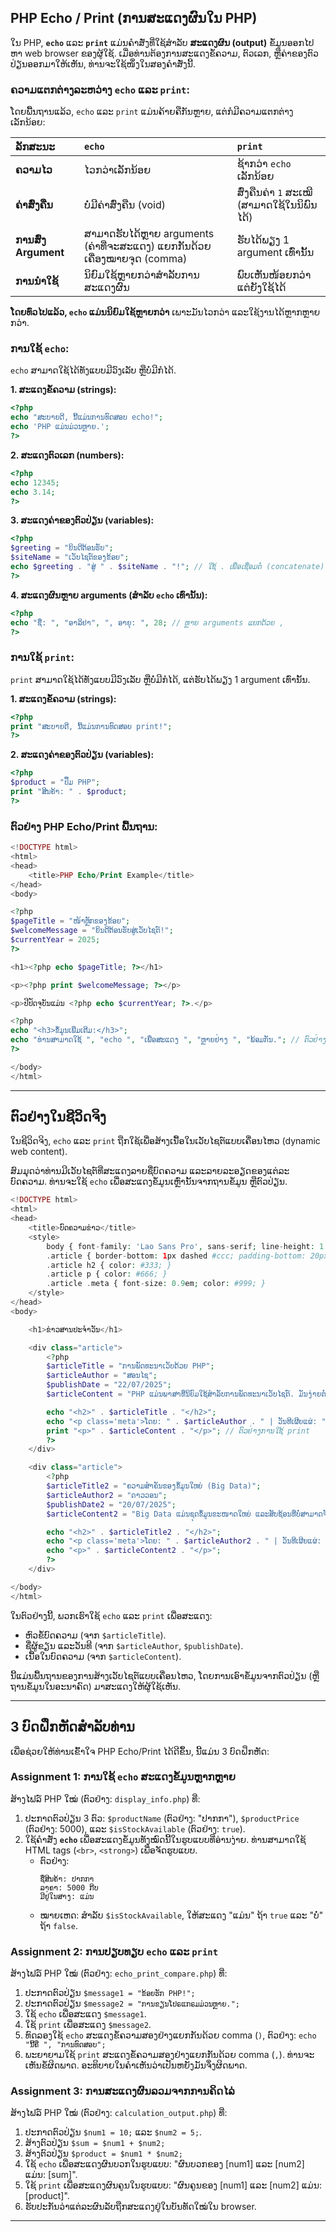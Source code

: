 
## PHP Echo / Print (ການສະແດງຜົນໃນ PHP)

ໃນ PHP, **`echo`** ແລະ **`print`** ແມ່ນຄຳສັ່ງທີ່ໃຊ້ສຳລັບ **ສະແດງຜົນ (output)** ຂໍ້ມູນອອກໄປຫາ web browser ຂອງຜູ້ໃຊ້. ເມື່ອທ່ານຕ້ອງການສະແດງຂໍ້ຄວາມ, ຕົວເລກ, ຫຼືຄ່າຂອງຕົວປ່ຽນອອກມາໃຫ້ເຫັນ, ທ່ານຈະໃຊ້ໜຶ່ງໃນສອງຄຳສັ່ງນີ້.

### ຄວາມແຕກຕ່າງລະຫວ່າງ `echo` ແລະ `print`:

ໂດຍພື້ນຖານແລ້ວ, `echo` ແລະ `print` ແມ່ນຄ້າຍຄືກັນຫຼາຍ, ແຕ່ກໍມີຄວາມແຕກຕ່າງເລັກນ້ອຍ:

| ລັກສະນະ        | `echo`                                      | `print`                                   |
| :-------------- | :------------------------------------------ | :---------------------------------------- |
| **ຄວາມໄວ** | ໄວກວ່າເລັກນ້ອຍ                              | ຊ້າກວ່າ `echo` ເລັກນ້ອຍ                    |
| **ຄ່າສົ່ງຄືນ** | ບໍ່ມີຄ່າສົ່ງຄືນ (void)                         | ສົ່ງຄືນຄ່າ `1` ສະເໝີ (ສາມາດໃຊ້ໃນນິພົນໄດ້) |
| **ການສົ່ງ Argument** | ສາມາດຮັບໄດ້ຫຼາຍ arguments (ຄ່າທີ່ຈະສະແດງ) ແຍກກັນດ້ວຍເຄື່ອງໝາຍຈຸດ (comma) | ຮັບໄດ້ພຽງ 1 argument ເທົ່ານັ້ນ             |
| **ການນຳໃຊ້** | ນິຍົມໃຊ້ຫຼາຍກວ່າສຳລັບການສະແດງຜົນ             | ພົບເຫັນໜ້ອຍກວ່າແຕ່ຍັງໃຊ້ໄດ້                  |

**ໂດຍທົ່ວໄປແລ້ວ, `echo` ແມ່ນນິຍົມໃຊ້ຫຼາຍກວ່າ** ເພາະມັນໄວກວ່າ ແລະໃຊ້ງານໄດ້ຫຼາກຫຼາຍກວ່າ.

### ການໃຊ້ `echo`:

`echo` ສາມາດໃຊ້ໄດ້ທັງແບບມີວົງເລັບ ຫຼືບໍ່ມີກໍໄດ້.

**1. ສະແດງຂໍ້ຄວາມ (strings):**

```php
<?php
echo "ສະບາຍດີ, ນີ້ແມ່ນການທົດສອບ echo!";
echo 'PHP ແມ່ນມ່ວນຫຼາຍ.';
?>
```

**2. ສະແດງຕົວເລກ (numbers):**

```php
<?php
echo 12345;
echo 3.14;
?>
```

**3. ສະແດງຄ່າຂອງຕົວປ່ຽນ (variables):**

```php
<?php
$greeting = "ຍິນດີຕ້ອນຮັບ";
$siteName = "ເວັບໄຊຕ໌ຂອງຂ້ອຍ";
echo $greeting . "ສູ່ " . $siteName . "!"; // ໃຊ້ . ເພື່ອເຊື່ອມຕໍ່ (concatenate) ຂໍ້ຄວາມ
?>
```

**4. ສະແດງຜົນຫຼາຍ arguments (ສຳລັບ `echo` ເທົ່ານັ້ນ):**

```php
<?php
echo "ຊື່: ", "ອາລິຢາ", ", ອາຍຸ: ", 28; // ຫຼາຍ arguments ແຍກດ້ວຍ ,
?>
```

### ການໃຊ້ `print`:

`print` ສາມາດໃຊ້ໄດ້ທັງແບບມີວົງເລັບ ຫຼືບໍ່ມີກໍໄດ້, ແຕ່ຮັບໄດ້ພຽງ 1 argument ເທົ່ານັ້ນ.

**1. ສະແດງຂໍ້ຄວາມ (strings):**

```php
<?php
print "ສະບາຍດີ, ນີ້ແມ່ນການທົດສອບ print!";
?>
```

**2. ສະແດງຄ່າຂອງຕົວປ່ຽນ (variables):**

```php
<?php
$product = "ປຶ້ມ PHP";
print "ສິນຄ້າ: " . $product;
?>
```

### ຕົວຢ່າງ PHP Echo/Print ພື້ນຖານ:

```php
<!DOCTYPE html>
<html>
<head>
    <title>PHP Echo/Print Example</title>
</head>
<body>

<?php
$pageTitle = "ໜ້າຫຼັກຂອງຂ້ອຍ";
$welcomeMessage = "ຍິນດີຕ້ອນຮັບສູ່ເວັບໄຊຕ໌!";
$currentYear = 2025;
?>

<h1><?php echo $pageTitle; ?></h1>

<p><?php print $welcomeMessage; ?></p>

<p>ປີປັດຈຸບັນແມ່ນ <?php echo $currentYear; ?>.</p>

<?php
echo "<h3>ຂໍ້ມູນເພີ່ມເຕີມ:</h3>";
echo "ທ່ານສາມາດໃຊ້ ", "echo ", "ເພື່ອສະແດງ ", "ຫຼາຍຢ່າງ ", "ພ້ອມກັນ."; // ຕົວຢ່າງ echo ຫຼາຍ argument
?>

</body>
</html>
```

-----

## ຕົວຢ່າງໃນຊີວິດຈິງ

ໃນຊີວິດຈິງ, `echo` ແລະ `print` ຖືກໃຊ້ເພື່ອສ້າງເນື້ອໃນເວັບໄຊຕ໌ແບບເຄື່ອນໄຫວ (dynamic web content).

ສົມມຸດວ່າທ່ານມີເວັບໄຊຕ໌ທີ່ສະແດງລາຍຊື່ບົດຄວາມ ແລະລາຍລະອຽດຂອງແຕ່ລະບົດຄວາມ. ທ່ານຈະໃຊ້ `echo` ເພື່ອສະແດງຂໍ້ມູນເຫຼົ່ານັ້ນຈາກຖານຂໍ້ມູນ ຫຼືຕົວປ່ຽນ.

```php
<!DOCTYPE html>
<html>
<head>
    <title>ບົດຄວາມຂ່າວ</title>
    <style>
        body { font-family: 'Lao Sans Pro', sans-serif; line-height: 1.6; }
        .article { border-bottom: 1px dashed #ccc; padding-bottom: 20px; margin-bottom: 20px; }
        .article h2 { color: #333; }
        .article p { color: #666; }
        .article .meta { font-size: 0.9em; color: #999; }
    </style>
</head>
<body>

    <h1>ຂ່າວສານປະຈຳວັນ</h1>

    <div class="article">
        <?php
        $articleTitle = "ການພັດທະນາເວັບດ້ວຍ PHP";
        $articleAuthor = "ສອນໄຊ";
        $publishDate = "22/07/2025";
        $articleContent = "PHP ແມ່ນພາສາທີ່ນິຍົມໃຊ້ສຳລັບການພັດທະນາເວັບໄຊຕ໌. ມັນງ່າຍຕໍ່ການຮຽນຮູ້ແລະມີຊຸມຊົນທີ່ໃຫຍ່.";

        echo "<h2>" . $articleTitle . "</h2>";
        echo "<p class='meta'>ໂດຍ: " . $articleAuthor . " | ວັນທີເຜີຍແຜ່: " . $publishDate . "</p>";
        print "<p>" . $articleContent . "</p>"; // ຕົວຢ່າງການໃຊ້ print
        ?>
    </div>

    <div class="article">
        <?php
        $articleTitle2 = "ຄວາມສຳຄັນຂອງຂໍ້ມູນໃຫຍ່ (Big Data)";
        $articleAuthor2 = "ດາວວອນ";
        $publishDate2 = "20/07/2025";
        $articleContent2 = "Big Data ແມ່ນຊຸດຂໍ້ມູນຂະໜາດໃຫຍ່ ແລະສັບຊ້ອນທີ່ບໍ່ສາມາດຈັດການດ້ວຍວິທີການແບບດັ້ງເດີມ.";

        echo "<h2>" . $articleTitle2 . "</h2>";
        echo "<p class='meta'>ໂດຍ: " . $articleAuthor2 . " | ວັນທີເຜີຍແຜ່: " . $publishDate2 . "</p>";
        echo "<p>" . $articleContent2 . "</p>";
        ?>
    </div>

</body>
</html>
```

ໃນຕົວຢ່າງນີ້, ພວກເຮົາໃຊ້ `echo` ແລະ `print` ເພື່ອສະແດງ:

  * ຫົວຂໍ້ບົດຄວາມ (ຈາກ `$articleTitle`).
  * ຊື່ຜູ້ຂຽນ ແລະວັນທີ (ຈາກ `$articleAuthor`, `$publishDate`).
  * ເນື້ອໃນບົດຄວາມ (ຈາກ `$articleContent`).

ນີ້ແມ່ນພື້ນຖານຂອງການສ້າງເວັບໄຊຕ໌ແບບເຄື່ອນໄຫວ, ໂດຍການເອົາຂໍ້ມູນຈາກຕົວປ່ຽນ (ຫຼືຖານຂໍ້ມູນໃນອະນາຄົດ) ມາສະແດງໃຫ້ຜູ້ໃຊ້ເຫັນ.

-----

## 3 ບົດຝຶກຫັດສຳລັບທ່ານ

ເພື່ອຊ່ວຍໃຫ້ທ່ານເຂົ້າໃຈ PHP Echo/Print ໄດ້ດີຂຶ້ນ, ນີ້ແມ່ນ 3 ບົດຝຶກຫັດ:

### Assignment 1: ການໃຊ້ `echo` ສະແດງຂໍ້ມູນຫຼາກຫຼາຍ

ສ້າງໄຟລ໌ PHP ໃໝ່ (ຕົວຢ່າງ: `display_info.php`) ທີ່:

1.  ປະກາດຕົວປ່ຽນ 3 ຕົວ: `$productName` (ຕົວຢ່າງ: "ປາກກາ"), `$productPrice` (ຕົວຢ່າງ: 5000), ແລະ `$isStockAvailable` (ຕົວຢ່າງ: `true`).
2.  ໃຊ້ຄຳສັ່ງ **`echo`** ເພື່ອສະແດງຂໍ້ມູນທັງໝົດນີ້ໃນຮູບແບບທີ່ອ່ານງ່າຍ. ທ່ານສາມາດໃຊ້ HTML tags (`<br>`, `<strong>`) ເພື່ອຈັດຮູບແບບ.
      * ຕົວຢ່າງ:
        ```
        ຊື່ສິນຄ້າ: ປາກກາ
        ລາຄາ: 5000 ກີບ
        ມີຢູ່ໃນສາງ: ແມ່ນ
        ```
      * ໝາຍເຫດ: ສຳລັບ `$isStockAvailable`, ໃຫ້ສະແດງ "ແມ່ນ" ຖ້າ `true` ແລະ "ບໍ່" ຖ້າ `false`.

### Assignment 2: ການປຽບທຽບ `echo` ແລະ `print`

ສ້າງໄຟລ໌ PHP ໃໝ່ (ຕົວຢ່າງ: `echo_print_compare.php`) ທີ່:

1.  ປະກາດຕົວປ່ຽນ `$message1 = "ຂ້ອຍຮັກ PHP!";`
2.  ປະກາດຕົວປ່ຽນ `$message2 = "ການຂຽນໂປຣແກຣມມ່ວນຫຼາຍ.";`
3.  ໃຊ້ `echo` ເພື່ອສະແດງ `$message1`.
4.  ໃຊ້ `print` ເພື່ອສະແດງ `$message2`.
5.  ທົດລອງໃຊ້ `echo` ສະແດງຂໍ້ຄວາມສອງຢ່າງແຍກກັນດ້ວຍ comma (`)`, ຕົວຢ່າງ: `echo "ນີ້ຄື ", "ການທົດສອບ";`
6.  ພະຍາຍາມໃຊ້ `print` ສະແດງຂໍ້ຄວາມສອງຢ່າງແຍກກັນດ້ວຍ comma (`,`). ທ່ານຈະເຫັນຂໍ້ຜິດພາດ. ອະທິບາຍໃນຄຳເຫັນວ່າເປັນຫຍັງມັນຈຶ່ງຜິດພາດ.

### Assignment 3: ການສະແດງຜົນລວມຈາກການຄິດໄລ່

ສ້າງໄຟລ໌ PHP ໃໝ່ (ຕົວຢ່າງ: `calculation_output.php`) ທີ່:

1.  ປະກາດຕົວປ່ຽນ `$num1 = 10;` ແລະ `$num2 = 5;`.
2.  ສ້າງຕົວປ່ຽນ `$sum = $num1 + $num2;`
3.  ສ້າງຕົວປ່ຽນ `$product = $num1 * $num2;`
4.  ໃຊ້ `echo` ເພື່ອສະແດງຜົນບວກໃນຮູບແບບ: "ຜົນບວກຂອງ [num1] ແລະ [num2] ແມ່ນ: [sum]".
5.  ໃຊ້ `print` ເພື່ອສະແດງຜົນຄູນໃນຮູບແບບ: "ຜົນຄູນຂອງ [num1] ແລະ [num2] ແມ່ນ: [product]".
6.  ຮັບປະກັນວ່າແຕ່ລະຜົນລັບຖືກສະແດງຢູ່ໃນບັນທັດໃໝ່ໃນ browser.

-----
